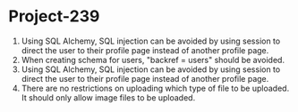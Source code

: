 # Project-239
1. Using SQL Alchemy, SQL injection can be avoided by using session to direct the user to their profile page instead of another profile page.
2. When creating schema for users, "backref = users" should be avoided.
3. Using SQL Alchemy, SQL injection can be avoided by using session to direct the user to their profile page instead of another profile page.
4. There are no restrictions on uploading which type of file to be uploaded. It should only allow image files to be uploaded.

